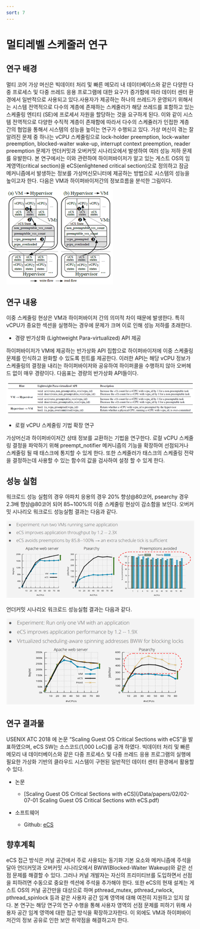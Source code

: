 ```yaml
---
sort: 7
---
```


# 멀티레벨 스케줄러 연구

## 연구 배경

멀티 코어 가상 머신은 빅데이터 처리 및 빠른 메모리 내 데이터베이스와 같은 다양한 다중 프로세스 및 다중 쓰레드 응용 프로그램에 대한 요구가 증가함에 따라 데이터 센터 환경에서 일반적으로 사용되고 있다.사용자가 제공하는 하나의 쓰레드가 운영되기 위해서는 시스템 전역적으로 다수의 계층에 존재하는 스케줄러가 해당 쓰레드를 포함하고 있는 스케줄링 엔티티 (SE)에 프로세서 자원을 할당하는 것을 요구하게 된다. 이와 같이 시스템 전역적으로 다양한 수직적 계층이 존재함에 따라서 다수의 스케쥴러가 인접한 계층 간의 협업을 통해서 시스템의 성능을 높이는 연구가 수행되고 있다.
가상 머신이 겪는 잘 알려진 문제 중 하나는 vCPU 스케줄링으로 lock-holder preemption, lock-waiter preemption, blocked-waiter wake-up, interrupt context preemption, reader preemption 문제가 언더커밋과 오버커밋 시나리오에서 발생하여 여러 성능 저하 문제를 유발한다. 본 연구에서는 이와 관련하여 하이퍼바이저가 알고 있는 게스트 OS의 임계영역(critical section)을 eCS(enlightened critical section)으로 정의하고 잠금 메커니즘에서 발생하는 정보를 가상머신모니터에 제공하는 방법으로 시스템의 성능을 높이고자 한다. 다음은 VM과 하이퍼바이저간의 정보흐름을 분석한 그림이다.

![Fig1](/Data/images/02/02-07-01.png)

## 연구 내용

이중 스케줄링 현상은 VM과 하이퍼바이저 간의 의미적 차이 때문에 발생한다. 특히vCPU가 중요한 섹션을 실행하는 경우에 문제가 크며 이로 인해 성능 저하를 초래한다.

* 경량 반가상화 (Lightweight Para-virtualized) API 제공

하이퍼바이저가 VM에 제공하는 반가상화 API 집합으로 하이퍼바이저에 이중 스케줄링 문제를 인식하고 완화할 수 있도록 힌트를 제공한다. 이러한 API는 해당 vCPU 정보가 스케줄링의 결정을 내리는 하이퍼바이저와 공유하여 하이퍼콜을 수행하지 않아 오버헤드 없이 매우 경량이다. 다음표는 경량의 반가상화 API들이다.

![Fig2](/Data/images/02/02-07-02.png)

* 로컬 vCPU 스케줄링 기법 확장 연구

가상머신과 하이퍼바이저간 상태 정보를 교환하는 기법을 연구한다. 로컬 vCPU 스케줄링 결정을 파악하기 위해 preempt_notifier 메커니즘의 기능을 확장하여 선점되거나 스케줄링 될 때 태스크에 통지할 수 있게 한다. 또한 스케줄러가 태스크의 스케줄링 전략을 결정하는데 사용할 수 있는 함수의 값을 검사하여 설정 할 수 있게 한다.

## 성능 실험

워크로드 성능 실험의 경우 아파치 응용의 경우 20% 향상@80코어, psearchy 경우 2.3배 향상@80코어 되어 85~100%의 이중 스케줄링 현상이 감소함을 보인다.
오버커밋 시나리오 워크로드 성능실험 결과는 다음과 같다.

![Fig3](/Data/images/02/02-07-03.png)

언더커밋 시나리오 워크로드 성능실험 결과는 다음과 같다.

![Fig4](/Data/images/02/02-07-04.png)

## 연구 결과물

USENIX ATC 2018 에 논문 “Scaling Guest OS Critical Sections with eCS”을 발표하였으며, eCS SW는 소스코드(1,000 LoC)를 공개 하였다. 빅데이터 처리 및 빠른 메모리 내 데이터베이스와 같은 다중 프로세스 및 다중 쓰레드 응용 프로그램의 실행에 필요한 가상화 기반의 클라우드 시스템이 구현된 일반적인 데이터 센터 환경에서 활용할 수 있다.

* 논문
  - [Scaling Guest OS Critical Sections with eCS](/Data/papers/02/02-07-01 Scaling Guest OS Critical Sections with eCS.pdf)

* 소프트웨어
  - Github: [eCS](https://github.com/oslab-swrc/eCS) 

## 향후계획

eCS 접근 방식은 커널 공간에서 주로 사용되는 동기화 기본 요소와 메커니즘에 주석을 달아 언더커밋과 오버커밋 시나리오에서 BWW(Blocked-Waiter Wakeup)와 같은 선점 문제를 해결할 수 있다. 그러나 커널 개발자는 자신의 프리미티브를 도입하면서 선점을 피하려면 수동으로 중요한 섹션에 주석을 추가해야 한다. 또한 eCS의 현재 설계는 게스트 OS의 커널 공간만을 대상으로 하며 pthread_mutex, pthread_rwlock, pthread_spinlock 등과 같은 사용자 공간 임계 영역에 대해 여전히 지원하고 있지 않다.
본 연구는 해당 연구의 연구 수행을 통해 사용자 영역의 선점 문제를 피하기 위해 사용자 공간 임계 영역에 대한 접근 방식을 확장하고자한다. 이 외에도 VM과 하이퍼바이저간의 정보 공유로 인한 보안 취약점을 해결하고자 한다.
